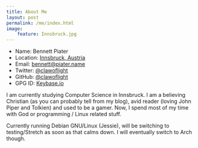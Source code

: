 ```yaml
---
title: About Me
layout: post
permalink: /me/index.html
image:
    feature: Innsbruck.jpg
---
```

- Name: Bennett Piater
- Location: [Innsbruck, Austria](https://www.google.com/maps/place/Innsbruck,+Austria/@47.2854551,11.3787899,25120m/data=!3m2!1e3!4b1!4m2!3m1!1s0x479d6ecfe1f8ca73:0x9d201c7d281d9b0d!6m1!1e1?hl=en)
- Email: [bennett@piater.name](mailto:bennett@piater.name)
- Twitter: [@clawoflight](https://twitter.com/ClawOfLight)
- GitHub: [@clawoflight](https://github.com/ClawOfLight)
- GPG ID: [Keybase.io](https://keybase.io/clawoflight)

I am currently studying Computer Science in Innsbruck. I am a believing Christian (as you can probably tell from my blog), avid reader (loving John Piper and Tolkien) and used to be a gamer. Now, I spend most of my time with God or programming / Linux related stuff.

Currently running Debian GNU/Linux (Jessie), will be switching to testing/Stretch as soon as that calms down. I will eventually switch to Arch though.
